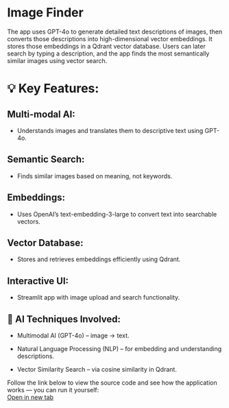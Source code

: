 # Image Finder

The app uses GPT-4o to generate detailed text descriptions of images, then converts those descriptions into high-dimensional vector embeddings. It stores those embeddings in a Qdrant vector database. Users can later search by typing a description, and the app finds the most semantically similar images using vector search.

# 💡 Key Features:
## Multi-modal AI: 
- Understands images and translates them to descriptive text using GPT-4o.

## Semantic Search: 
- Finds similar images based on meaning, not keywords.

## Embeddings: 
- Uses OpenAI’s text-embedding-3-large to convert text into searchable vectors.

## Vector Database: 
- Stores and retrieves embeddings efficiently using Qdrant.

## Interactive UI: 
- Streamlit app with image upload and search functionality.

## 🧠 AI Techniques Involved:
- Multimodal AI (GPT-4o) – image → text.

- Natural Language Processing (NLP) – for embedding and understanding descriptions.

- Vector Similarity Search – via cosine similarity in Qdrant.

Follow the link below to view the source code and see how the application works — you can run it yourself: 
<br><a href="https://github.com/SebDziekonski/ds_ai_portfolio.git" target="_blank">Open in new tab</a>